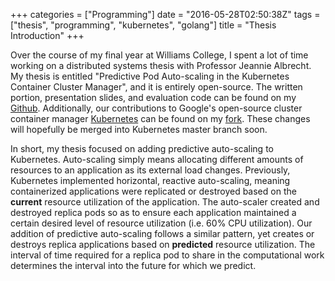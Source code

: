 +++
categories = ["Programming"]
date = "2016-05-28T02:50:38Z"
tags = ["thesis", "programming", "kubernetes", "golang"]
title = "Thesis Introduction"
+++

Over the course of my final year at Williams College, I spent a lot of time
working on a distributed systems thesis with Professor Jeannie Albrecht. My
thesis is entitled "Predictive Pod Auto-scaling in the Kubernetes Container
Cluster Manager", and it is entirely open-source. The written portion,
presentation slides, and evaluation code can be found on my
[Github](https://github.com/mattjmcnaughton/thesis). Additionally, our
contributions to Google's open-source cluster container manager
[Kubernetes](http://kubernetes.io/) can be found on my
[fork](https://github.com/mattjmcnaughton/kubernetes/tree/add-predictive-autoscaling).
These changes will hopefully be merged into Kubernetes master branch soon.

In short, my thesis focused on adding predictive auto-scaling to Kubernetes.
Auto-scaling simply means allocating different amounts of resources to an
application as its external load changes. Previously, Kubernetes implemented
horizontal, reactive auto-scaling, meaning containerized applications were
replicated or destroyed based on the **current** resource utilization of the
application. The auto-scaler created and destroyed replica pods so as to ensure
each application maintained a certain desired level of resource utilization
(i.e. 60% CPU utilization). Our addition of predictive auto-scaling follows a
similar pattern, yet creates or destroys replica applications based on
**predicted** resource utilization. The interval of time required for a replica
pod to share in the computational work determines the interval into the
future for which we predict.
